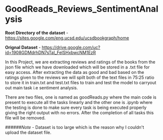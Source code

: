 # GoodReads_Reviews_SentimentAnalysis
**Root Directory of the dataset** - https://sites.google.com/eng.ucsd.edu/ucsdbookgraph/home

**Orignal Dataset** - https://drive.google.com/uc?id=1908GDMdrhDN7sTaI_FelSHxbwcNM1EzR

In this Project, we are extracting reviews and ratings of the books from the json file which we have downloaded which will be stored in a .txt file for easy access. After extracting the data as good and bad based on the ratings given to the reviews we will spilt both of the text files in 75:25 ratio to store it in train.txt and test.txt files to train and test the model to carryout out main task i.e sentiment analysis.

There are two files, one is named as goodReads.py where the main code is present to execute all the tasks linearly and the other one is .ipynb where the testing is done to make sure every task is being executed properly giving the right output with no errors. After the completion of all tasks this file will be removed.

*######Note* - Dataset is too large which is the reason why I couldn't upload the dataset file.
